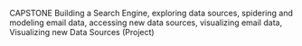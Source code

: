 CAPSTONE
Building a Search Engine, exploring data sources,
spidering and modeling email data,
accessing new data sources, visualizing email data,
Visualizing new Data Sources (Project)
